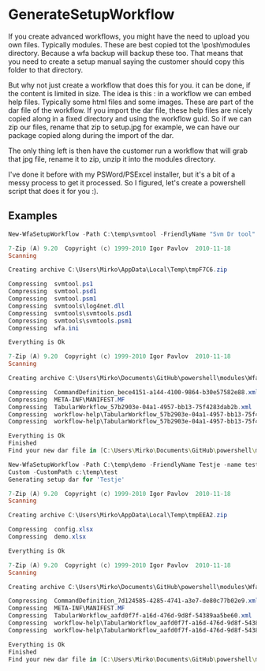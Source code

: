 # GenerateSetupWorkflow
If you create advanced workflows, you might have the need to upload you own files.  Typically modules.
These are best copied tot the \posh\modules directory.  Because a wfa backup will backup these too.
That means that you need to create a setup manual saying the customer should copy this folder to that directory.

But why not just create a workflow that does this for you.  it can be done, if the content is limited in size.
The idea is this : in a workflow we can embed help files.  Typically some html files and some images.  These are part of the dar file of the workflow.
If you import the dar file, these help files are nicely copied along in a fixed directory and using the workflow guid.
So if we can zip our files, rename that zip to setup.jpg for example, we can have our package copied along during the import of the dar.

The only thing left is then have the customer run a workflow that will grab that jpg file, rename it to zip, unzip it into the modules directory.

I've done it before with my PSWord/PSExcel installer, but it's a bit of a messy process to get it processed.  So I figured, let's create a powershell script that does it for you :).


## Examples
``` powershell
New-WfaSetupWorkflow -Path C:\temp\svmtool -FriendlyName "Svm Dr tool" -naGenerating setup dar for 'Svm Dr tool'

7-Zip (A) 9.20  Copyright (c) 1999-2010 Igor Pavlov  2010-11-18
Scanning

Creating archive C:\Users\Mirko\AppData\Local\Temp\tmpF7C6.zip

Compressing  svmtool.ps1
Compressing  svmtool.psd1
Compressing  svmtool.psm1
Compressing  svmtools\log4net.dll
Compressing  svmtools\svmtools.psd1
Compressing  svmtools\svmtools.psm1
Compressing  wfa.ini

Everything is Ok

7-Zip (A) 9.20  Copyright (c) 1999-2010 Igor Pavlov  2010-11-18
Scanning

Creating archive C:\Users\Mirko\Documents\GitHub\powershell\modules\WfaSetupWorkflows\svmtool.dar

Compressing  CommandDefinition_bece4151-a144-4100-9864-b30e57582e88.xml
Compressing  META-INF\MANIFEST.MF
Compressing  TabularWorkflow_57b2903e-04a1-4957-bb13-75f4283dab2b.xml
Compressing  workflow-help\TabularWorkflow_57b2903e-04a1-4957-bb13-75f4283dab2b\files\svmtool.zip.jpg
Compressing  workflow-help\TabularWorkflow_57b2903e-04a1-4957-bb13-75f4283dab2b\index.htm

Everything is Ok
Finished
Find your new dar file in [C:\Users\Mirko\Documents\GitHub\powershell\modules\WfaSetupWorkflows]
```
```powershell
New-WfaSetupWorkflow -Path C:\temp\demo -FriendlyName Testje -name test -DestinationPathType
Custom -CustomPath c:\temp\test
Generating setup dar for 'Testje'

7-Zip (A) 9.20  Copyright (c) 1999-2010 Igor Pavlov  2010-11-18
Scanning

Creating archive C:\Users\Mirko\AppData\Local\Temp\tmpEEA2.zip

Compressing  config.xlsx
Compressing  demo.xlsx

Everything is Ok

7-Zip (A) 9.20  Copyright (c) 1999-2010 Igor Pavlov  2010-11-18
Scanning

Creating archive C:\Users\Mirko\Documents\GitHub\powershell\modules\WfaSetupWorkflows\test.dar

Compressing  CommandDefinition_7d124585-4285-4741-a3e7-de80c77b02e9.xml
Compressing  META-INF\MANIFEST.MF
Compressing  TabularWorkflow_aafd0f7f-a16d-476d-9d8f-54389aa5be60.xml
Compressing  workflow-help\TabularWorkflow_aafd0f7f-a16d-476d-9d8f-54389aa5be60\files\test.zip.jpg
Compressing  workflow-help\TabularWorkflow_aafd0f7f-a16d-476d-9d8f-54389aa5be60\index.htm

Everything is Ok
Finished
Find your new dar file in [C:\Users\Mirko\Documents\GitHub\powershell\modules\WfaSetupWorkflows]
```

